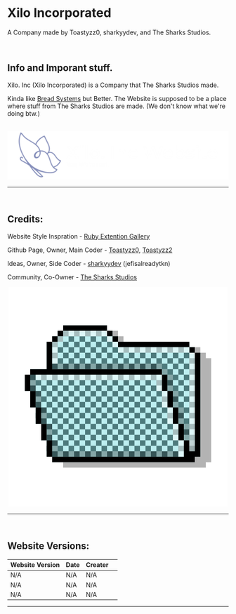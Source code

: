 # Xilo Incorporated

A Company made by Toastyzz0, sharkyydev, and The Sharks Studios.

<br>

## Info and Imporant stuff.

Xilo. Inc (Xilo Incorporated) is a Company that The Sharks Studios made. 

Kinda like <a href="https://breadsystems.neocities.org">Bread Systems</a> but Better. The Website is supposed to be a place where stuff from The Sharks Studios are made. (We don't know what we're doing btw.)

<br>

<img src="Xilo. Inc Website.png" herf="https://toastyzz2.github.io/xilo.incorporated/" alt="Logo or smt">

<hr>

<br>

## Credits:

Website Style Inspration - <a href="https://ruby-devs.vercel.app/gallery">Ruby Extention Gallery</a>

Github Page, Owner, Main Coder - <a href="https://github.com/Toastyzz0">Toastyzz0</a>, <a href="https://github.com/Toastyzz2">Toastyzz2</a>

Ideas, Owner, Side Coder - <a href="https://github.com/jefisalreadytkn">sharkyydev</a> (jefisalreadytkn)

Community, Co-Owner - <a href="https://discord.gg/invite/RdR5vq7HNv">The Sharks Studios</a>

<center>
<img src="The Sharks Studios Logo S4.png" herf="https://discord.gg/RdR5vq7HNv" alt="tss log">
</center>

<hr>


<br>

## Website Versions:

<center>

| Website Version                  	 | Date          	 | Creater	    |		                 |
| ------------------------------ | --------------------- | ------------------------ | ------------------------------ |
| N/A        	 |  N/A	   	 | N/A	    |		 |
| N/A                | N/A              | N/A           |  |
| N/A         	 |  N/A      	 | N/A	    |		 |


</center>

<hr>